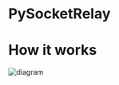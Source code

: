# PySocketRelay

# How it works
![diagram](https://github.com/Nasc1mento/PySocketRelay/assets/88512599/e2be40b1-6bd8-48f6-8b4f-49d46a4b03e4)

